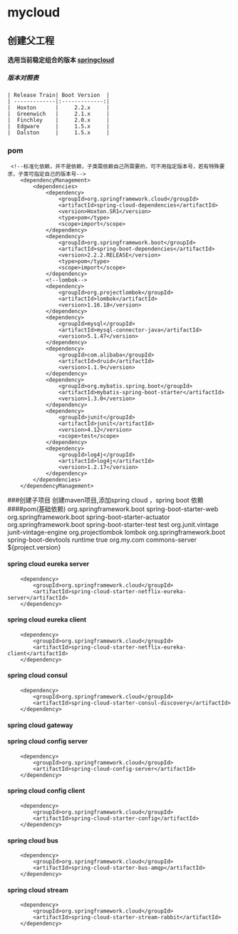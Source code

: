 # mycloud
## 创建父工程
#### 选用当前稳定组合的版本 [springcloud](https://spring.io/projects/spring-cloud)
##### 版本对照表
    | Release Train| Boot Version  |
    | -------------|:-------------:|
    |  Hoxton      |     2.2.x     |
    |  Greenwich   |     2.1.x     |
    |  Finchley    |     2.0.x     |
    |  Edgware     |     1.5.x     |
    |  Dalston     |     1.5.x     |
### pom
     <!--标准化依赖，并不是依赖，子类需依赖自己所需要的，可不用指定版本号，若有特殊要求，子类可指定自己的版本号-->
        <dependencyManagement>
            <dependencies>
                <dependency>
                    <groupId>org.springframework.cloud</groupId>
                    <artifactId>spring-cloud-dependencies</artifactId>
                    <version>Hoxton.SR1</version>
                    <type>pom</type>
                    <scope>import</scope>
                </dependency>
                <dependency>
                    <groupId>org.springframework.boot</groupId>
                    <artifactId>spring-boot-dependencies</artifactId>
                    <version>2.2.2.RELEASE</version>
                    <type>pom</type>
                    <scope>import</scope>
                </dependency>
                <!--lombok-->
                <dependency>
                    <groupId>org.projectlombok</groupId>
                    <artifactId>lombok</artifactId>
                    <version>1.16.18</version>
                </dependency>
                <dependency>
                    <groupId>mysql</groupId>
                    <artifactId>mysql-connector-java</artifactId>
                    <version>5.1.47</version>
                </dependency>
                <dependency>
                    <groupId>com.alibaba</groupId>
                    <artifactId>druid</artifactId>
                    <version>1.1.9</version>
                </dependency>
                <dependency>
                    <groupId>org.mybatis.spring.boot</groupId>
                    <artifactId>mybatis-spring-boot-starter</artifactId>
                    <version>1.3.0</version>
                </dependency>
                <dependency>
                    <groupId>junit</groupId>
                    <artifactId>junit</artifactId>
                    <version>4.12</version>
                    <scope>test</scope>
                </dependency>
                <dependency>
                    <groupId>log4j</groupId>
                    <artifactId>log4j</artifactId>
                    <version>1.2.17</version>
                </dependency>
            </dependencies>
        </dependencyManagement>
###创建子项目 
    创建maven项目,添加spring cloud ，spring boot 依赖
####pom(基础依赖)
    <dependencies>
            <dependency>
                <groupId>org.springframework.boot</groupId>
                <artifactId>spring-boot-starter-web</artifactId>
            </dependency>
            <dependency>
                <groupId>org.springframework.boot</groupId>
                <artifactId>spring-boot-starter-actuator</artifactId>
            </dependency>
            <dependency>
                <groupId>org.springframework.boot</groupId>
                <artifactId>spring-boot-starter-test</artifactId>
                <scope>test</scope>
                <exclusions>
                    <exclusion>
                        <groupId>org.junit.vintage</groupId>
                        <artifactId>junit-vintage-engine</artifactId>
                    </exclusion>
                </exclusions>
            </dependency>
            <!--lombok-->
            <dependency>
                <groupId>org.projectlombok</groupId>
                <artifactId>lombok</artifactId>
            </dependency>
            <!--热加载-->
            <dependency>
                <groupId>org.springframework.boot</groupId>
                <artifactId>spring-boot-devtools</artifactId>
                <scope>runtime</scope>
                <optional>true</optional>
            </dependency>
            <!--初始类-->
            <dependency>
                <groupId>org.my.com</groupId>
                <artifactId>commons-server</artifactId>
                <version>${project.version}</version>
            </dependency>
        </dependencies>
#### spring cloud eureka server
        <dependency>
            <groupId>org.springframework.cloud</groupId>
            <artifactId>spring-cloud-starter-netflix-eureka-server</artifactId>
        </dependency>
#### spring cloud eureka client
        <dependency>
            <groupId>org.springframework.cloud</groupId>
            <artifactId>spring-cloud-starter-netflix-eureka-client</artifactId>
        </dependency>
#### spring cloud consul
        <dependency>
            <groupId>org.springframework.cloud</groupId>
            <artifactId>spring-cloud-starter-consul-discovery</artifactId>
        </dependency>
#### spring cloud gateway
#### spring cloud config server
        <dependency>
            <groupId>org.springframework.cloud</groupId>
            <artifactId>spring-cloud-config-server</artifactId>
        </dependency>
#### spring cloud config client
        <dependency>
            <groupId>org.springframework.cloud</groupId>
            <artifactId>spring-cloud-starter-config</artifactId>
        </dependency>
#### spring cloud bus
        <dependency>
            <groupId>org.springframework.cloud</groupId>
            <artifactId>spring-cloud-starter-bus-amqp</artifactId>
        </dependency>
#### spring cloud stream
        <dependency>
            <groupId>org.springframework.cloud</groupId>
            <artifactId>spring-cloud-starter-stream-rabbit</artifactId>
        </dependency>


